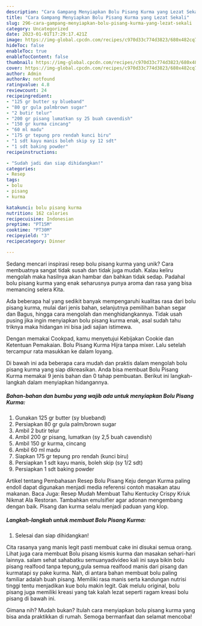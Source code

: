 ```yaml
---
description: "Cara Gampang Menyiapkan Bolu Pisang Kurma yang Lezat Sekali"
title: "Cara Gampang Menyiapkan Bolu Pisang Kurma yang Lezat Sekali"
slug: 296-cara-gampang-menyiapkan-bolu-pisang-kurma-yang-lezat-sekali
category: Uncategorized
date: 2023-01-01T17:29:17.421Z
image: https://img-global.cpcdn.com/recipes/c970d33c774d3823/680x482cq70/bolu-pisang-kurma-foto-resep-utama.jpg
hideToc: false
enableToc: true
enableTocContent: false
thumbnail: https://img-global.cpcdn.com/recipes/c970d33c774d3823/680x482cq70/bolu-pisang-kurma-foto-resep-utama.jpg
cover: https://img-global.cpcdn.com/recipes/c970d33c774d3823/680x482cq70/bolu-pisang-kurma-foto-resep-utama.jpg
author: Admin
authorAv: notfound
ratingvalue: 4.8
reviewcount: 24
recipeingredient:
- "125 gr butter sy blueband"
- "80 gr gula palmbrown sugar"
- "2 butir telur"
- "200 gr pisang lumatkan sy 25 buah cavendish"
- "150 gr kurma cincang"
- "60 ml madu"
- "175 gr tepung pro rendah kunci biru"
- "1 sdt kayu manis boleh skip sy 12 sdt"
- "1 sdt baking powder"
recipeinstructions:

- "Sudah jadi dan siap dihidangkan!"
categories:
- Resep
tags:
- bolu
- pisang
- kurma

katakunci: bolu pisang kurma 
nutrition: 162 calories
recipecuisine: Indonesian
preptime: "PT15M"
cooktime: "PT30M"
recipeyield: "3"
recipecategory: Dinner

---
```





Sedang mencari inspirasi resep bolu pisang kurma yang unik? Cara membuatnya sangat tidak susah dan tidak juga mudah. Kalau keliru mengolah maka hasilnya akan hambar dan bahkan tidak sedap. Padahal bolu pisang kurma yang enak seharusnya punya aroma dan rasa yang bisa memancing selera Kita.





Ada beberapa hal yang sedikit banyak mempengaruhi kualitas rasa dari bolu pisang kurma, mulai dari jenis bahan, selanjutnya pemilihan bahan segar dan Bagus, hingga cara mengolah dan menghidangkannya. Tidak usah pusing jika ingin menyiapkan bolu pisang kurma enak,      asal sudah tahu triknya maka hidangan ini bisa jadi sajian istimewa.














Dengan memakai Cookpad, kamu menyetujui Kebijakan Cookie dan Ketentuan Pemakaian. Bolu Pisang Kurma Hijra tanpa mixer. Lalu setelah tercampur rata masukkan ke dalam loyang.






Di bawah ini ada beberapa cara mudah dan praktis dalam mengolah bolu pisang kurma yang siap dikreasikan. Anda bisa membuat Bolu Pisang Kurma memakai 9 jenis bahan dan 0 tahap pembuatan. Berikut ini langkah-langkah dalam menyiapkan hidangannya.

<!--inarticleads1-->

##### Bahan-bahan dan bumbu yang wajib ada untuk menyiapkan Bolu Pisang Kurma:

1. Gunakan 125 gr butter (sy blueband)
1. Persiapkan 80 gr gula palm/brown sugar
1. Ambil 2 butir telur
1. Ambil 200 gr pisang, lumatkan (sy 2,5 buah cavendish)
1. Ambil 150 gr kurma, cincang
1. Ambil 60 ml madu
1. Siapkan 175 gr tepung pro rendah (kunci biru)
1. Persiapkan 1 sdt kayu manis, boleh skip (sy 1/2 sdt)
1. Persiapkan 1 sdt baking powder


Artikel tentang Pembahasan Resep Bolu Pisang Keju dengan Kurma paling endoll dapat digunakan menjadi media referensi contoh masakan atau makanan. Baca Juga: Resep Mudah Membuat Tahu Kentucky Crispy Kriuk Nikmat Ala Restoran. Tambahkan emulsifier agar adonan mengembang dengan baik. Pisang dan kurma selalu menjadi paduan yang klop. 

<!--inarticleads2-->

##### Langkah-langkah untuk membuat Bolu Pisang Kurma:


1. Selesai dan siap dihidangkan!

Cita rasanya yang manis legit pasti membuat cake ini disukai semua orang. Lihat juga cara membuat Bolu pisang kismis kurma dan masakan sehari-hari lainnya. salam sehat sahabatku semuanyadivideo kali ini saya bikin bolu pisang realfood tanpa tepung,gula semua realfood manis dari pisang dan kurmatapi sy pake kurma. Nah, di antara bahan membuat bolu paling familiar adalah buah pisang. Memiliki rasa manis serta kandungan nutrisi tinggi tentu menjadikan kue bolu makin legit. Gak melulu original, bolu pisang juga memiliki kreasi yang tak kalah lezat seperti ragam kreasi bolu pisang di bawah ini. 

Gimana nih? Mudah bukan? Itulah cara menyiapkan bolu pisang kurma yang bisa anda praktikkan di rumah. Semoga bermanfaat dan selamat mencoba!

